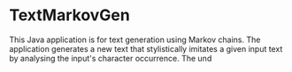 # TextMarkovGen
This Java application is for text generation using Markov chains. The application generates a new text that stylistically imitates a given input text by analysing the input's character occurrence. The und